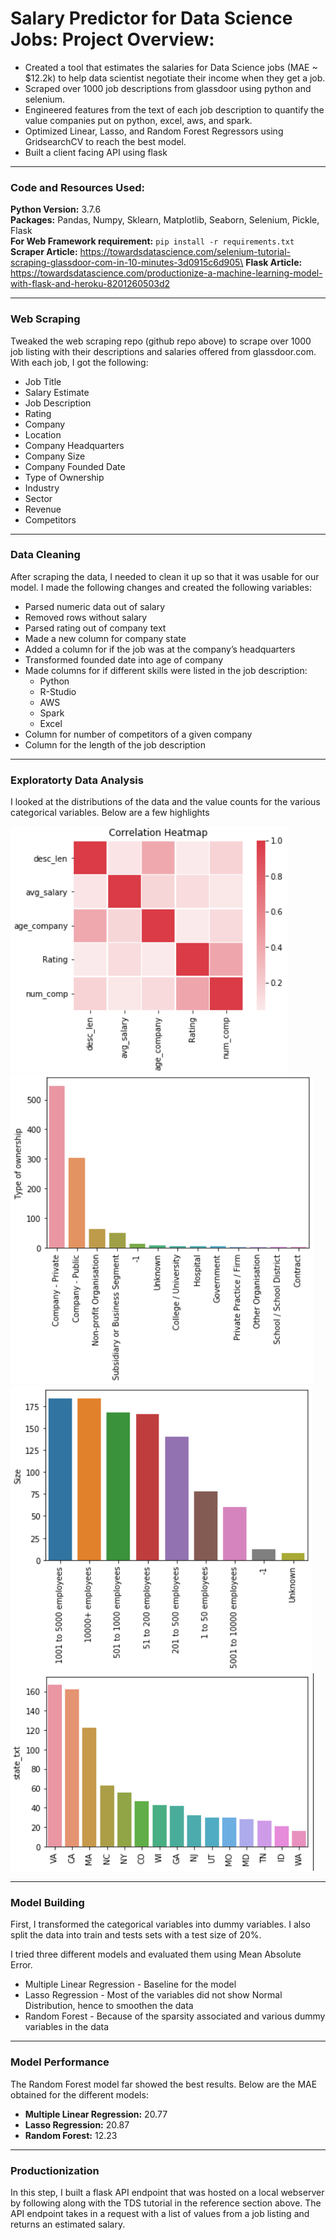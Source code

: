 # Salary Predictor for Data Science Jobs: Project Overview:
* Created a tool that estimates the salaries for Data Science jobs (MAE ~ $12.2k) to help data scientist negotiate their income when they get a job.
* Scraped over 1000 job descriptions from glassdoor using python and selenium.
* Engineered features from the text of each job description to quantify the value companies put on python, excel, aws, and spark.
* Optimized Linear, Lasso, and Random Forest Regressors using GridsearchCV to reach the best model.
* Built a client facing API using flask

---
### Code and Resources Used:

**Python Version:** 3.7.6\
**Packages:** Pandas, Numpy, Sklearn, Matplotlib, Seaborn, Selenium, Pickle, Flask\
**For Web Framework requirement:** `pip install -r requirements.txt`\
**Scraper Article:** https://towardsdatascience.com/selenium-tutorial-scraping-glassdoor-com-in-10-minutes-3d0915c6d905\
**Flask Article:** https://towardsdatascience.com/productionize-a-machine-learning-model-with-flask-and-heroku-8201260503d2

---
### Web Scraping

Tweaked the web scraping repo (github repo above) to scrape over 1000 job listing with their descriptions and salaries offered from glassdoor.com. With each job, I got the following:

+ Job Title
+ Salary Estimate
+ Job Description
+ Rating
+ Company 
+ Location
+ Company Headquarters
+ Company Size 
+ Company Founded Date
+ Type of Ownership
+ Industry
+ Sector
+ Revenue
+ Competitors

---
### Data Cleaning

After scraping the data, I needed to clean it up so that it was usable for our model. I made the following changes and created the following variables:

+ Parsed numeric data out of salary
+ Removed rows without salary
+ Parsed rating out of company text
+ Made a new column for company state
+ Added a column for if the job was at the company’s headquarters
+ Transformed founded date into age of company
+ Made columns for if different skills were listed in the job description:
  + Python
  + R-Studio
  + AWS 
  + Spark
  + Excel
+ Column for number of competitors of a given company 
+ Column for the length of the job description

---
### Exploratorty Data Analysis

I looked at the distributions of the data and the value counts for the various categorical variables. Below are a few highlights

![Image not found](https://github.com/RatnaRaj297/ds_salary_proj/blob/master/eda_images/correlation_heatmap.PNG)
![Image not found](https://github.com/RatnaRaj297/ds_salary_proj/blob/master/eda_images/ownership.PNG)
![Image not found](https://github.com/RatnaRaj297/ds_salary_proj/blob/master/eda_images/size.PNG)
![Image not found](https://github.com/RatnaRaj297/ds_salary_proj/blob/master/eda_images/state.PNG)

---
### Model Building

First, I transformed the categorical variables into dummy variables. I also split the data into train and tests sets with a test size of 20%.

I tried three different models and evaluated them using Mean Absolute Error. 

+ Multiple Linear Regression - Baseline for the model
+ Lasso Regression - Most of the variables did not show Normal Distribution, hence to smoothen the data
+ Random Forest - Because of the sparsity associated and various dummy variables in the data

---
### Model Performance

The Random Forest model far showed the best results. Below are the MAE obtained for the different models:
+ **Multiple Linear Regression:** 20.77
+ **Lasso Regression:** 20.87
+ **Random Forest:** 12.23

---
### Productionization

In this step, I built a flask API endpoint that was hosted on a local webserver by following along with the TDS tutorial in the reference section above. The API endpoint takes in a request with a list of values from a job listing and returns an estimated salary.


















































